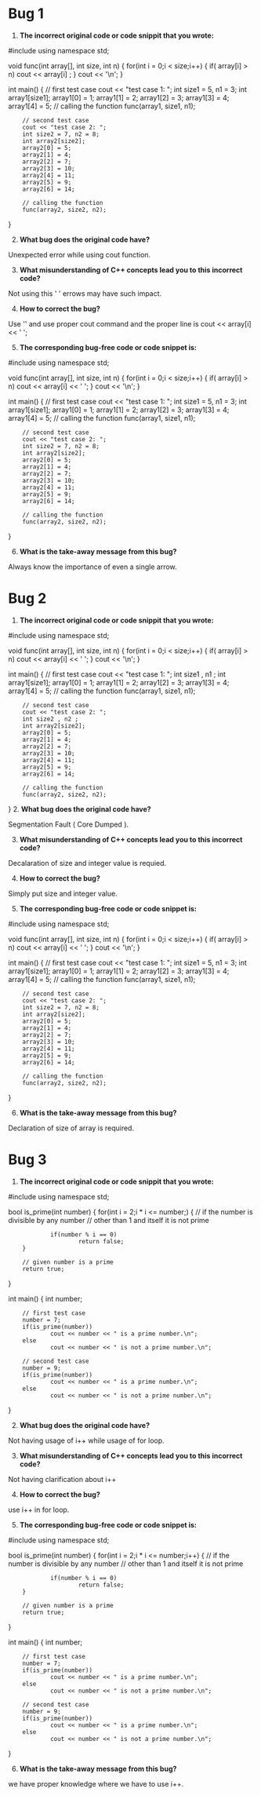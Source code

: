 # Bug 1

1. **The incorrect original code or code snippit that you wrote:**

#include<iostream>
using namespace std;

void func(int array[], int size, int n)
{
        for(int i = 0;i < size;i++)
        {
                if( array[i] > n)
                        cout << array[i] ; 
        }
        cout << '\n';
}

int main()
{
        // first test case
        cout << "test case 1: ";
        int size1 = 5, n1 = 3;
        int array1[size1];
        array1[0] = 1; 
        array1[1] = 2; 
        array1[2] = 3; 
        array1[3] = 4;
        array1[4] = 5;
        // calling the function
        func(array1, size1, n1);
        
        
        // second test case
        cout << "test case 2: ";
        int size2 = 7, n2 = 8;
        int array2[size2];
        array2[0] = 5; 
        array2[1] = 4; 
        array2[2] = 7; 
        array2[3] = 10;
        array2[4] = 11;
        array2[5] = 9; 
        array2[6] = 14;
        
        // calling the function
        func(array2, size2, n2);
}

2. **What bug does the original code have?**

  Unexpected error while using cout function.

3. **What misunderstanding of C++ concepts lead you to this incorrect code?**

Not using this ' ' errows may have such impact.

4. **How to correct the bug?**

Use '' and use proper cout command and the proper line is cout << array[i] << ' ';

5. **The corresponding bug-free code or code snippet is:**

#include<iostream>
using namespace std;

void func(int array[], int size, int n)
{
        for(int i = 0;i < size;i++)
        {
                if( array[i] > n)
                        cout << array[i] << ' ';
        }
        cout << '\n';
}

int main()
{
        // first test case
        cout << "test case 1: ";
        int size1 = 5, n1 = 3;
        int array1[size1];
        array1[0] = 1; 
        array1[1] = 2; 
        array1[2] = 3; 
        array1[3] = 4;
        array1[4] = 5;
        // calling the function
        func(array1, size1, n1);
        
        
        // second test case
        cout << "test case 2: ";
        int size2 = 7, n2 = 8;
        int array2[size2];
        array2[0] = 5; 
        array2[1] = 4; 
        array2[2] = 7; 
        array2[3] = 10;
        array2[4] = 11;
        array2[5] = 9; 
        array2[6] = 14;
        
        // calling the function
        func(array2, size2, n2);
}


6. **What is the take-away message from this bug?**

Always know the importance of even a single arrow.

# Bug 2

1. **The incorrect original code or code snippit that you wrote:**

#include<iostream>
using namespace std;

void func(int array[], int size, int n)
{
        for(int i = 0;i < size;i++)
        {
                if( array[i] > n)
                        cout << array[i] << ' ';
        }
        cout << '\n';
}

int main()
{
        // first test case
        cout << "test case 1: ";
        int size1 , n1 ;
        int array1[size1];
        array1[0] = 1; 
        array1[1] = 2; 
        array1[2] = 3; 
        array1[3] = 4;
        array1[4] = 5;
        // calling the function
        func(array1, size1, n1);
        
        
        // second test case
        cout << "test case 2: ";
        int size2 , n2 ;
        int array2[size2];
        array2[0] = 5; 
        array2[1] = 4; 
        array2[2] = 7; 
        array2[3] = 10;
        array2[4] = 11;
        array2[5] = 9; 
        array2[6] = 14;
        
        // calling the function
        func(array2, size2, n2);
}
2. **What bug does the original code have?**

Segmentation Fault ( Core Dumped ). 

3. **What misunderstanding of C++ concepts lead you to this incorrect code?**

Decalaration of size and integer value is requied.

4. **How to correct the bug?**
 
Simply put size and integer value.

5. **The corresponding bug-free code or code snippet is:**

#include<iostream>
using namespace std;

void func(int array[], int size, int n)
{
        for(int i = 0;i < size;i++)
        {
                if( array[i] > n)
                        cout << array[i] << ' ';
        }
        cout << '\n';
}

int main()
{
        // first test case
        cout << "test case 1: ";
        int size1 = 5, n1 = 3;
        int array1[size1];
        array1[0] = 1; 
        array1[1] = 2; 
        array1[2] = 3; 
        array1[3] = 4;
        array1[4] = 5;
        // calling the function
        func(array1, size1, n1);
        
        
        // second test case
        cout << "test case 2: ";
        int size2 = 7, n2 = 8;
        int array2[size2];
        array2[0] = 5; 
        array2[1] = 4; 
        array2[2] = 7; 
        array2[3] = 10;
        array2[4] = 11;
        array2[5] = 9; 
        array2[6] = 14;
        
        // calling the function
        func(array2, size2, n2);
}

6. **What is the take-away message from this bug?**

Declaration of size of array is required.

# Bug 3

1. **The incorrect original code or code snippit that you wrote:**

#include<iostream>
using namespace std;

bool is_prime(int number)
{
        for(int i = 2;i * i <= number;)
        {
                // if the number is divisible by any number 
                // other than 1 and itself it is not prime
                
                if(number % i == 0)
                        return false;
        }
        
        // given number is a prime
        return true;
}

int main()
{
        int number;
        
        // first test case
        number = 7;
        if(is_prime(number))
                cout << number << " is a prime number.\n";
        else
                cout << number << " is not a prime number.\n";
        
        // second test case     
        number = 9;
        if(is_prime(number))
                cout << number << " is a prime number.\n";
        else
                cout << number << " is not a prime number.\n";      
}

2. **What bug does the original code have?**

  Not having usage of i++ while usage of for loop. 

3. **What misunderstanding of C++ concepts lead you to this incorrect code?**

Not having clarification about i++

4. **How to correct the bug?**

use i++ in for loop.

5. **The corresponding bug-free code or code snippet is:**

#include<iostream>
using namespace std;

bool is_prime(int number)
{
        for(int i = 2;i * i <= number;i++)
        {
                // if the number is divisible by any number 
                // other than 1 and itself it is not prime
                
                if(number % i == 0)
                        return false;
        }
        
        // given number is a prime
        return true;
}

int main()
{
        int number;
        
        // first test case
        number = 7;
        if(is_prime(number))
                cout << number << " is a prime number.\n";
        else
                cout << number << " is not a prime number.\n";
        
        // second test case     
        number = 9;
        if(is_prime(number))
                cout << number << " is a prime number.\n";
        else
                cout << number << " is not a prime number.\n";      
}

6. **What is the take-away message from this bug?**

we have proper knowledge where we have to use i++.
